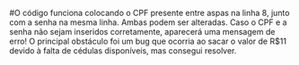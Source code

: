 #O código funciona colocando o CPF presente entre aspas na linha 8, junto com a senha na mesma linha. Ambas podem ser alteradas. Caso o CPF e a senha não sejam inseridos corretamente, aparecerá uma mensagem de erro! 
O principal obstáculo foi um bug que ocorria ao sacar o valor de R$11 devido à falta de cédulas disponíveis, mas consegui resolver.
